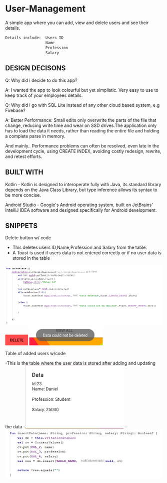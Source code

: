 # User-Management

A simple app where you can add, view and delete users and see their details.
          
    Details include:  Users ID
                      Name
                      Profession
                      Salary
                      
DESIGN DECISONS
---------------
Q: Why did i decide to do this app?
 
A: I wanted the app to look colourful but yet simplistic. Very easy to use to keep track of your employees details.
 
Q: Why did i go with SQL Lite instead of any other cloud based system, e.g Firebase?

A: Better Performance: Small edits only overwrite the parts of the file that change, reducing write time and wear on SSD drives.The   application only has to load the data it needs, rather than reading the entire file and holding a complete parse in memory.

And mainly.. Performance problems can often be resolved, even late in the development cycle, using CREATE INDEX, avoiding costly redesign, rewrite, and retest efforts.

BUILT WITH
----------
Kotlin -  Kotlin is designed to interoperate fully with Java, its standard library depends on the Java Class Library, but type inference allows its syntax to be more concise.

Android Studio - Google's Android operating system, built on JetBrains' IntelliJ IDEA software and designed specifically for Android development.

SNIPPETS
--------------

Delete button w/ code

- This deletes users ID,Name,Profession and Salary from the table.
- A Toast is used if users data is not entered correctly or if no user data is stored in the table
          
![DELETE](https://github.com/LibietisBiz/User-Management/blob/master/delete.png)
![DELETE BUTTON](https://github.com/LibietisBiz/User-Management/blob/master/deletebtn.png)
![TOAST](https://github.com/LibietisBiz/User-Management/blob/master/nodelete.png)
 
 
 Table of added users w/code
 
 -This is the table where the user data is stored after adding and updating the data
 -![TABLE](https://github.com/LibietisBiz/User-Management/blob/master/table.png)
 -![TABLECODE](https://github.com/LibietisBiz/User-Management/blob/master/tablecode.png)

 
